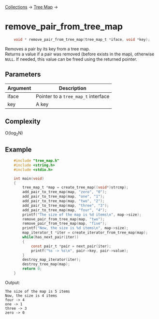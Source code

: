 [Collections](../collections.md) &rarr; [Tree Map](tree_map.md) &rarr;

# remove_pair_from_tree_map

```c
    void * remove_pair_from_tree_map(tree_map_t *iface, void *key);
```

Removes a pair by its key from a tree map.\
Returns a value if a pair was removed (before exists in the map), otherwise `NULL`. If needed, this value can be freed using the returned pointer.

## Parameters

Argument|Description
--------|-----------
iface|Pointer to a `tree_map_t` interface
key|A key

## Complexity

O(log<sub>2</sub>N)

## Example

```c
    #include "tree_map.h"
    #include <string.h>
    #include <stdio.h>

    int main(void)
    {
        tree_map_t *map = create_tree_map((void*)strcmp);
        add_pair_to_tree_map(map, "zero", "0");
        add_pair_to_tree_map(map, "one", "1");
        add_pair_to_tree_map(map, "two", "2");
        add_pair_to_tree_map(map, "three", "3");
        add_pair_to_tree_map(map, "four", "4");
        printf("The size of the map is %d items\n", map->size);
        remove_pair_from_tree_map(map, "two");
        remove_pair_from_tree_map(map, "five");
        printf("Now, the size is %d items\n", map->size);
        map_iterator_t *iter = create_iterator_from_tree_map(map);
        while(has_next_pair(iter))
        {
            const pair_t *pair = next_pair(iter);
            printf("%s -> %s\n", pair->key, pair->value);
        }
        destroy_map_iterator(iter);
        destroy_tree_map(map);
        return 0;
    }
```

Output:

    The size of the map is 5 items
    Now, the size is 4 items
    four -> 4
    one -> 1
    three -> 3
    zero -> 0
